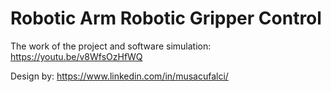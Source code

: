 # Robotic Arm Robotic Gripper Control

The work of the project and software simulation: https://youtu.be/v8WfsOzHfWQ

Design by: https://www.linkedin.com/in/musacufalci/
